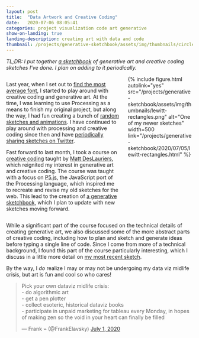 ```yaml
---
layout: post
title:  "Data Artwork and Creative Coding"
date:   2020-07-06 08:05:41
categories: project visualization code art generative
show-on-landing: true
landing-description: creating art with data and code
thumbnail: /projects/generative-sketchbook/assets/img/thumbnails/circle-follow.png
---
```


*TL;DR: I put together [a sketchbook](/projects/generative-sketchbook/) of generative art and creative coding sketches I've done. I plan on adding to it periodically.*

<div class="columns two">
    <div class="column">
        <p>Last year, when I set out to <a href="/projects/2019/06/22/most-font.html">find the most average font</a>, I started to play around with creative coding and generative art. At the time, I was learning to use Processing as a means to finish my original project, but along the way, I had fun creating a bunch of <a href="/projects/2019/06/23/processing-fun.html">random sketches and animations</a>. I have continued to play around with processing and creative coding since then and have <a href="https://twitter.com/ben_tanen/status/1161850631084228608">periodically sharing sketches on Twitter</a>.</p>
        <p>Fast forward to last month, I took a course on <a href="https://github.com/mattdesl/workshop-data-artwork">creative coding</a> taught by <a href="https://www.mattdesl.com/">Matt DesLauriers</a>, which reignited my interest in generative art and creative coding. The course was taught with a focus on <a href="https://p5js.org/">P5.js</a>, the JavaScript port of the Processing language, which inspired me to recreate and revise my old sketches for the web. This lead to the creation of <a href="/projects/generative-sketchbook/">a generative sketchbook</a>, which I plan to update with new sketches moving forward.</p>
    </div>
    <div class="column">
        {% include figure.html autolink="yes" src="/projects/generative-sketchbook/assets/img/thumbnails/lewitt-rectangles.png" alt="One of my newer sketches" width=500 link="/projects/generative-sketchbook/2020/07/05/lewitt-rectangles.html" %}
    </div>
</div>

While a significant part of the course focused on the technical details of creating generative art, we also discussed some of the more abstract parts of creative coding, including how to plan and sketch and generate ideas before typing a single line of code. Since I come from more of a technical background, I found this part of the course particularly interesting, which I discuss in a little more detail on [my most recent sketch](/projects/generative-sketchbook/2020/07/05/lewitt-rectangles.html).

By the way, I *do* realize I may or may not be undergoing my data viz midlife crisis, but art is fun and cool so who cares!

<div style="max-width: 500px; margin: auto">
    <blockquote class="twitter-tweet"><p lang="en" dir="ltr">Pick your own dataviz midlife crisis:<br>- do algorithmic art<br>- get a pen plotter<br>- collect esoteric, historical dataviz books<br>- participate in unpaid marketing for tableau every Monday, in hopes of making zen so the void in your heart can finally be filled</p>&mdash; Frank ⌁ (@FrankElavsky) <a href="https://twitter.com/FrankElavsky/status/1278398313495007232?ref_src=twsrc%5Etfw">July 1, 2020</a></blockquote> <script async src="https://platform.twitter.com/widgets.js" charset="utf-8"></script>
</div>



